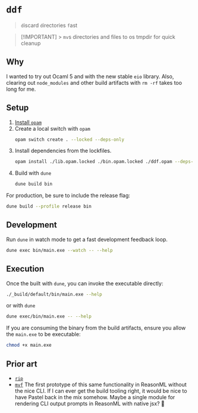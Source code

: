 # `ddf`

> `d`iscard `d`irectories `f`ast

> [!IMPORTANT] > `mv`s directories and files to os tmpdir for quick cleanup

## Why

I wanted to try out Ocaml 5 and with the new stable `eio` library. Also, clearing out `node_modules` and other build artifacts with `rm -rf` takes too long for me.

## Setup

1. [Install `opam`](https://opam.ocaml.org/doc/Install.html)
2. Create a local switch with `opam`
   ```sh
   opam switch create . --locked --deps-only
   ```
3. Install dependencies from the lockfiles.
   ```sh
   opam install ./lib.opam.locked ./bin.opam.locked ./ddf.opam --deps-only --locked
   ```
4. Build with `dune`
   ```sh
   dune build bin
   ```

For production, be sure to include the release flag:

```sh
dune build --profile release bin
```

## Development

Run `dune` in watch mode to get a fast development feedback loop.

```sh
dune exec bin/main.exe --watch -- --help
```

## Execution

Once the built with `dune`, you can invoke the executable directly:

```sh
./_build/default/bin/main.exe --help
```

or with `dune`

```sh
dune exec/bin/main.exe -- --help
```

If you are consuming the binary from the build artifacts, ensure you allow the `main.exe` to be executable:

```sh
chmod +x main.exe
```

## Prior art

- [`rip`](https://github.com/nivekuil/rip)
- [`mvf`](https://github.com/chrstntdd/mvf)
  The first prototype of this same functionality in ReasonML without the nice CLI. If I can ever get the build tooling right, it would be nice to have Pastel back in the mix somehow. Maybe a single module for rendering CLI output prompts in ReasonML with native jsx? 🤔
